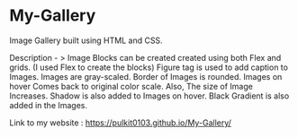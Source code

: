 # My-Gallery
 Image Gallery built using HTML and CSS.

 Description - > Image Blocks can be created  created using both Flex and grids.
		       (I used Flex to create the blocks)
        	Figure tag is used to add caption to Images.
        	Images are gray-scaled.
        	Border of Images is rounded.
        	Images on hover Comes back to original color scale.
        	Also, The size of Image Increases.
        	Shadow is also added to Images on hover.
        	Black Gradient is also added in the Images.


  Link to my website : https://pulkit0103.github.io/My-Gallery/

